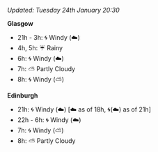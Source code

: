 *Updated: Tuesday 24th January 20:30*

**Glasgow**

* 21h - 3h: :cyclone: Windy (:cloud:)
* 4h, 5h: :umbrella: Rainy
* 6h: :cyclone: Windy (:cloud:)
* 7h: :partly_sunny: Partly Cloudy
* 8h: :cyclone: Windy (:partly_sunny:)

**Edinburgh**

* 21h: :cyclone: Windy (:cloud:) [:cloud: as of 18h, :cyclone:(:cloud:) as of 21h]
* 22h - 6h: :cyclone: Windy (:cloud:)
* 7h: :cyclone: Windy (:partly_sunny:)
* 8h: :partly_sunny: Partly Cloudy
